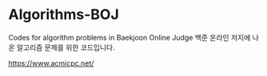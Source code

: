# Algorithms-BOJ
Codes for algorithm problems in Baekjoon Online Judge
백준 온라인 저지에 나온 알고리즘 문제를 위한 코드입니다.

https://www.acmicpc.net/
